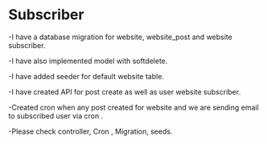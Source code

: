 # Subscriber



-I have a database migration for website, website_post and website subscriber.

-I have also implemented model with softdelete.

-I have added seeder for default website table.

-I have created API for post create as well as user website subscriber.

-Created cron when any post created for website and we are sending email to subscribed user via cron .

-Please check controller, Cron , Migration, seeds.
